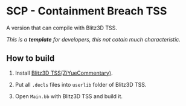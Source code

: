 # SCP - Containment Breach TSS

A version that can compile with Blitz3D TSS.

*This is a **template** for developers, this not cotain much characteristic.*

## How to build

1. Install [Blitz3D TSS(ZiYueCommentary)](https://github.com/ZiYueCommentary/Blitz3D).

1. Put all `.decls` files into `userlib` folder of Blitz3D TSS.

1. Open `Main.bb` with Blitz3D TSS and build it.
